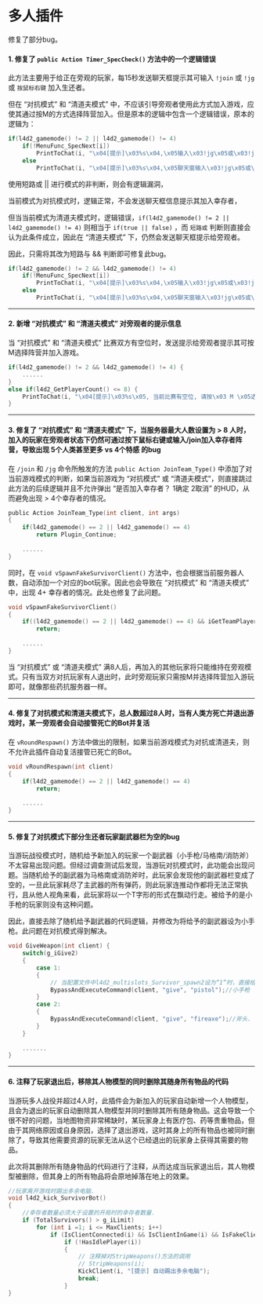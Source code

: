 # 多人插件



修复了部分bug。



#### 1. 修复了 `public Action Timer_SpecCheck()` 方法中的一个逻辑错误

此方法主要用于给正在旁观的玩家，每15秒发送聊天框提示其可输入 `!join` 或 `!jg` 或 `按鼠标右键` 加入生还者。

但在 “对抗模式” 和 “清道夫模式” 中，不应该引导旁观者使用此方式加入游戏，应使其通过按M的方式选择阵营加入。但是原本的逻辑中包含一个逻辑错误，原本的逻辑为：

```c
if(l4d2_gamemode() != 2 || l4d2_gamemode() != 4)
    if(!MenuFunc_SpecNext[i])
        PrintToChat(i, "\x04[提示]\x03%s\x04,\x05输入\x03!jg\x05或\x03!join\x05或\x03按鼠标右键\x05加入幸存者.", PlayerName);
    else
        PrintToChat(i, "\x04[提示]\x03%s\x04,\x05聊天窗输入\x03!jg\x05或\x03!join\x05加入幸存者.", PlayerName);
```



使用短路或 || 进行模式的非判断，则会有逻辑漏洞，

当前模式为对抗模式时，逻辑正常，不会发送聊天框信息提示其加入幸存者，

但当当前模式为清道夫模式时，逻辑错误，`if(l4d2_gamemode() != 2 || l4d2_gamemode() != 4)` 则相当于 `if(true || false)` ，而 `短路或` 判断则直接会认为此条件成立，因此在 “清道夫模式” 下，仍然会发送聊天框提示给旁观者。



因此，只需将其改为短路与 && 判断即可修复此bug。

```c
if(l4d2_gamemode() != 2 && l4d2_gamemode() != 4)
    if(!MenuFunc_SpecNext[i])
        PrintToChat(i, "\x04[提示]\x03%s\x04,\x05输入\x03!jg\x05或\x03!join\x05或\x03按鼠标右键\x05加入幸存者.", PlayerName);
    else
        PrintToChat(i, "\x04[提示]\x03%s\x04,\x05聊天窗输入\x03!jg\x05或\x03!join\x05加入幸存者.", PlayerName);
```





---

#### 2. 新增 “对抗模式” 和 “清道夫模式” 对旁观者的提示信息

当 “对抗模式” 和 “清道夫模式” 比赛双方有空位时，发送提示给旁观者提示其可按M选择阵营并加入游戏。

```c
if(l4d2_gamemode() != 2 && l4d2_gamemode() != 4) {
    ......
}
else if(l4d2_GetPlayerCount() <= 8) {
    PrintToChat(i, "\x04[提示]\x03%s\x05, 当前比赛有空位, 请按\x03 M \x05选择阵营加入.", PlayerName);
}
```





---

#### 3. 修复了 “对抗模式” 和 “清道夫模式” 下，当服务器最大人数设置为 > 8 人时，加入的玩家在旁观者状态下仍然可通过按下鼠标右键或输入/join加入幸存者阵营，导致出现 5个人类甚至更多 vs 4个特感 的bug

在 `/join` 和 `/jg` 命令所触发的方法 `public Action JoinTeam_Type()` 中添加了对当前游戏模式的判断，如果当前游戏为 “对抗模式” 或 “清道夫模式”，则直接跳过此方法的后续逻辑并且不允许弹出 “是否加入幸存者？ 1确定 2取消” 的HUD，从而避免出现 > 4个幸存者的情况。

```c
public Action JoinTeam_Type(int client, int args)
{
    if(l4d2_gamemode() == 2 || l4d2_gamemode() == 4)
        return Plugin_Continue;
    
    ......
}
```



同时，在 `void vSpawnFakeSurvivorClient()` 方法中，也会根据当前服务器人数，自动添加一个对应的bot玩家。因此也会导致在 “对抗模式” 和 “清道夫模式” 中，出现 4+ 幸存者的情况。此处也修复了此问题。

```c
void vSpawnFakeSurvivorClient()
{
    if((l4d2_gamemode() == 2 || l4d2_gamemode() == 4) && iGetTeamPlayers(TEAM_SURVIVOR, true) >= 4)
        return;
    
    ......
}
```



当 “对抗模式” 或 “清道夫模式” 满8人后，再加入的其他玩家将只能维持在旁观模式。只有当双方对抗玩家有人退出时，此时旁观玩家只需按M并选择阵营加入游玩即可，就像那些药抗服务器一样。





---

#### 4. 修复了对抗模式和清道夫模式下，总人数超过8人时，当有人类方死亡并退出游戏时，某一旁观者会自动接管死亡的Bot并复活

在 `vRoundRespawn()` 方法中做出的限制，如果当前游戏模式为对抗或清道夫，则不允许此插件自动复活接管已死亡的Bot。

```c
void vRoundRespawn(int client)
{
    if(l4d2_gamemode() == 2 || l4d2_gamemode() == 4)
        return;
    
    ......
}
```





---

#### 5. 修复了对抗模式下部分生还者玩家副武器栏为空的bug

当游玩战役模式时，随机给予新加入的玩家一个副武器（小手枪/马格南/消防斧）不太容易出现问题。但经过调查测试后发现，当游玩对抗模式时，此功能会出现问题。当随机给予的副武器为马格南或消防斧时，此玩家会发现他的副武器栏变成了空的，一旦此玩家耗尽了主武器的所有弹药，则此玩家连推动作都将无法正常执行，且从他人视角来看，此玩家将以一个T字形的形式在飘动行走。被给予的是小手枪的玩家则没有这种问题。

因此，直接去除了随机给予副武器的代码逻辑，并修改为将给予的副武器设为小手枪。此问题在对抗模式得到解决。

```c
void GiveWeapon(int client) {
    switch(g_iGive2)
    {
        case 1:
        {
            // 当配置文件中l4d2_multislots_Survivor_spawn2设为“1”时，直接给予小手枪
            BypassAndExecuteCommand(client, "give", "pistol");//小手枪
        }
        case 2:
        {
            BypassAndExecuteCommand(client, "give", "fireaxe");//斧头.
        }
    }
    
    .......
}
```





---

#### 6. 注释了玩家退出后，移除其人物模型的同时删除其随身所有物品的代码

当游玩多人战役并超过4人时，此插件会为新加入的玩家自动新增一个人物模型，且会为退出的玩家自动删除其人物模型并同时删除其所有随身物品。这会导致一个很不好的问题，当地图物资非常稀缺时，某玩家身上有医疗包、药等贵重物品，但由于其网络原因或自身原因，选择了退出游戏，这时其身上的所有物品也被同时删除了，导致其他需要资源的玩家无法从这个已经退出的玩家身上获得其需要的物品。

此次将其删除所有随身物品的代码进行了注释，从而达成当玩家退出后，其人物模型被删除，但其身上的所有物品将会原地掉落在地上的效果。

```c
//玩家离开游戏时踢出多余电脑.
void l4d2_kick_SurvivorBot()
{
    //幸存者数量必须大于设置的开局时的幸存者数量.
    if (TotalSurvivors() > g_iLimit)
        for (int i =1; i <= MaxClients; i++)
            if (IsClientConnected(i) && IsClientInGame(i) && IsFakeClient(i) && GetClientTeam(i) == TEAM_SURVIVOR)
                if (!HasIdlePlayer(i))
                {
                    // 注释掉对StripWeapons()方法的调用
                    // StripWeapons(i);
                    KickClient(i, "[提示] 自动踢出多余电脑");
                    break;
                }
}
```

